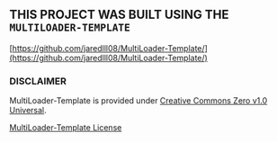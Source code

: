 ## THIS PROJECT WAS BUILT USING THE `MULTILOADER-TEMPLATE`
[https://github.com/jaredlll08/MultiLoader-Template/](https://github.com/jaredlll08/MultiLoader-Template/)

### DISCLAIMER
MultiLoader-Template is provided under [Creative Commons Zero v1.0 Universal](https://creativecommons.org/publicdomain/zero/1.0/). 

[MultiLoader-Template License](https://github.com/jaredlll08/MultiLoader-Template/blob/1.20.4/LICENSE)
